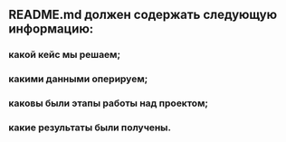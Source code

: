 ## README.md должен содержать следующую информацию:

### какой кейс мы решаем;
### какими данными оперируем;
### каковы были этапы работы над проектом;
### какие результаты были получены.